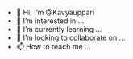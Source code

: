 - 👋 Hi, I’m @Kavyauppari
- 👀 I’m interested in ...
- 🌱 I’m currently learning ...
- 💞️ I’m looking to collaborate on ...
- 📫 How to reach me ...

<!---
Kavyauppari/Kavyauppari is a ✨ special ✨ repository because its `README.md` (this file) appears on your GitHub profile.
You can click the Preview link to take a look at your changes.
--->
